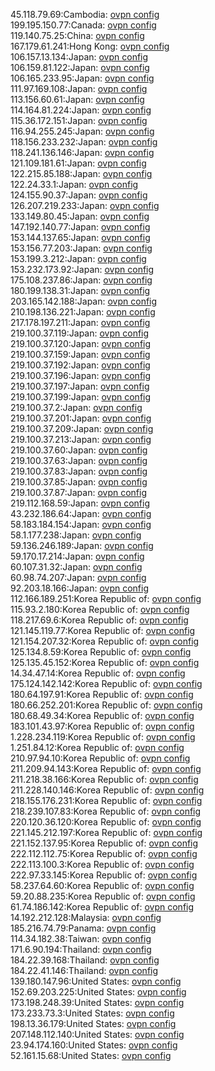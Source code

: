 45.118.79.69:Cambodia: [ovpn config](vpn/45_118_79_69.ovpn)  
199.195.150.77:Canada: [ovpn config](vpn/199_195_150_77.ovpn)  
119.140.75.25:China: [ovpn config](vpn/119_140_75_25.ovpn)  
167.179.61.241:Hong Kong: [ovpn config](vpn/167_179_61_241.ovpn)  
106.157.13.134:Japan: [ovpn config](vpn/106_157_13_134.ovpn)  
106.159.81.122:Japan: [ovpn config](vpn/106_159_81_122.ovpn)  
106.165.233.95:Japan: [ovpn config](vpn/106_165_233_95.ovpn)  
111.97.169.108:Japan: [ovpn config](vpn/111_97_169_108.ovpn)  
113.156.60.61:Japan: [ovpn config](vpn/113_156_60_61.ovpn)  
114.164.81.224:Japan: [ovpn config](vpn/114_164_81_224.ovpn)  
115.36.172.151:Japan: [ovpn config](vpn/115_36_172_151.ovpn)  
116.94.255.245:Japan: [ovpn config](vpn/116_94_255_245.ovpn)  
118.156.233.232:Japan: [ovpn config](vpn/118_156_233_232.ovpn)  
118.241.136.146:Japan: [ovpn config](vpn/118_241_136_146.ovpn)  
121.109.181.61:Japan: [ovpn config](vpn/121_109_181_61.ovpn)  
122.215.85.188:Japan: [ovpn config](vpn/122_215_85_188.ovpn)  
122.24.33.1:Japan: [ovpn config](vpn/122_24_33_1.ovpn)  
124.155.90.37:Japan: [ovpn config](vpn/124_155_90_37.ovpn)  
126.207.219.233:Japan: [ovpn config](vpn/126_207_219_233.ovpn)  
133.149.80.45:Japan: [ovpn config](vpn/133_149_80_45.ovpn)  
147.192.140.77:Japan: [ovpn config](vpn/147_192_140_77.ovpn)  
153.144.137.65:Japan: [ovpn config](vpn/153_144_137_65.ovpn)  
153.156.77.203:Japan: [ovpn config](vpn/153_156_77_203.ovpn)  
153.199.3.212:Japan: [ovpn config](vpn/153_199_3_212.ovpn)  
153.232.173.92:Japan: [ovpn config](vpn/153_232_173_92.ovpn)  
175.108.237.86:Japan: [ovpn config](vpn/175_108_237_86.ovpn)  
180.199.138.31:Japan: [ovpn config](vpn/180_199_138_31.ovpn)  
203.165.142.188:Japan: [ovpn config](vpn/203_165_142_188.ovpn)  
210.198.136.221:Japan: [ovpn config](vpn/210_198_136_221.ovpn)  
217.178.197.211:Japan: [ovpn config](vpn/217_178_197_211.ovpn)  
219.100.37.119:Japan: [ovpn config](vpn/219_100_37_119.ovpn)  
219.100.37.120:Japan: [ovpn config](vpn/219_100_37_120.ovpn)  
219.100.37.159:Japan: [ovpn config](vpn/219_100_37_159.ovpn)  
219.100.37.192:Japan: [ovpn config](vpn/219_100_37_192.ovpn)  
219.100.37.196:Japan: [ovpn config](vpn/219_100_37_196.ovpn)  
219.100.37.197:Japan: [ovpn config](vpn/219_100_37_197.ovpn)  
219.100.37.199:Japan: [ovpn config](vpn/219_100_37_199.ovpn)  
219.100.37.2:Japan: [ovpn config](vpn/219_100_37_2.ovpn)  
219.100.37.201:Japan: [ovpn config](vpn/219_100_37_201.ovpn)  
219.100.37.209:Japan: [ovpn config](vpn/219_100_37_209.ovpn)  
219.100.37.213:Japan: [ovpn config](vpn/219_100_37_213.ovpn)  
219.100.37.60:Japan: [ovpn config](vpn/219_100_37_60.ovpn)  
219.100.37.63:Japan: [ovpn config](vpn/219_100_37_63.ovpn)  
219.100.37.83:Japan: [ovpn config](vpn/219_100_37_83.ovpn)  
219.100.37.85:Japan: [ovpn config](vpn/219_100_37_85.ovpn)  
219.100.37.87:Japan: [ovpn config](vpn/219_100_37_87.ovpn)  
219.112.168.59:Japan: [ovpn config](vpn/219_112_168_59.ovpn)  
43.232.186.64:Japan: [ovpn config](vpn/43_232_186_64.ovpn)  
58.183.184.154:Japan: [ovpn config](vpn/58_183_184_154.ovpn)  
58.1.177.238:Japan: [ovpn config](vpn/58_1_177_238.ovpn)  
59.136.246.189:Japan: [ovpn config](vpn/59_136_246_189.ovpn)  
59.170.17.214:Japan: [ovpn config](vpn/59_170_17_214.ovpn)  
60.107.31.32:Japan: [ovpn config](vpn/60_107_31_32.ovpn)  
60.98.74.207:Japan: [ovpn config](vpn/60_98_74_207.ovpn)  
92.203.18.166:Japan: [ovpn config](vpn/92_203_18_166.ovpn)  
112.166.189.251:Korea Republic of: [ovpn config](vpn/112_166_189_251.ovpn)  
115.93.2.180:Korea Republic of: [ovpn config](vpn/115_93_2_180.ovpn)  
118.217.69.6:Korea Republic of: [ovpn config](vpn/118_217_69_6.ovpn)  
121.145.119.77:Korea Republic of: [ovpn config](vpn/121_145_119_77.ovpn)  
121.154.207.32:Korea Republic of: [ovpn config](vpn/121_154_207_32.ovpn)  
125.134.8.59:Korea Republic of: [ovpn config](vpn/125_134_8_59.ovpn)  
125.135.45.152:Korea Republic of: [ovpn config](vpn/125_135_45_152.ovpn)  
14.34.47.14:Korea Republic of: [ovpn config](vpn/14_34_47_14.ovpn)  
175.124.142.142:Korea Republic of: [ovpn config](vpn/175_124_142_142.ovpn)  
180.64.197.91:Korea Republic of: [ovpn config](vpn/180_64_197_91.ovpn)  
180.66.252.201:Korea Republic of: [ovpn config](vpn/180_66_252_201.ovpn)  
180.68.49.34:Korea Republic of: [ovpn config](vpn/180_68_49_34.ovpn)  
183.101.43.97:Korea Republic of: [ovpn config](vpn/183_101_43_97.ovpn)  
1.228.234.119:Korea Republic of: [ovpn config](vpn/1_228_234_119.ovpn)  
1.251.84.12:Korea Republic of: [ovpn config](vpn/1_251_84_12.ovpn)  
210.97.94.10:Korea Republic of: [ovpn config](vpn/210_97_94_10.ovpn)  
211.209.94.143:Korea Republic of: [ovpn config](vpn/211_209_94_143.ovpn)  
211.218.38.166:Korea Republic of: [ovpn config](vpn/211_218_38_166.ovpn)  
211.228.140.146:Korea Republic of: [ovpn config](vpn/211_228_140_146.ovpn)  
218.155.176.231:Korea Republic of: [ovpn config](vpn/218_155_176_231.ovpn)  
218.239.107.83:Korea Republic of: [ovpn config](vpn/218_239_107_83.ovpn)  
220.120.36.120:Korea Republic of: [ovpn config](vpn/220_120_36_120.ovpn)  
221.145.212.197:Korea Republic of: [ovpn config](vpn/221_145_212_197.ovpn)  
221.152.137.95:Korea Republic of: [ovpn config](vpn/221_152_137_95.ovpn)  
222.112.112.75:Korea Republic of: [ovpn config](vpn/222_112_112_75.ovpn)  
222.113.100.3:Korea Republic of: [ovpn config](vpn/222_113_100_3.ovpn)  
222.97.33.145:Korea Republic of: [ovpn config](vpn/222_97_33_145.ovpn)  
58.237.64.60:Korea Republic of: [ovpn config](vpn/58_237_64_60.ovpn)  
59.20.88.235:Korea Republic of: [ovpn config](vpn/59_20_88_235.ovpn)  
61.74.186.142:Korea Republic of: [ovpn config](vpn/61_74_186_142.ovpn)  
14.192.212.128:Malaysia: [ovpn config](vpn/14_192_212_128.ovpn)  
185.216.74.79:Panama: [ovpn config](vpn/185_216_74_79.ovpn)  
114.34.182.38:Taiwan: [ovpn config](vpn/114_34_182_38.ovpn)  
171.6.90.194:Thailand: [ovpn config](vpn/171_6_90_194.ovpn)  
184.22.39.168:Thailand: [ovpn config](vpn/184_22_39_168.ovpn)  
184.22.41.146:Thailand: [ovpn config](vpn/184_22_41_146.ovpn)  
139.180.147.96:United States: [ovpn config](vpn/139_180_147_96.ovpn)  
152.69.203.225:United States: [ovpn config](vpn/152_69_203_225.ovpn)  
173.198.248.39:United States: [ovpn config](vpn/173_198_248_39.ovpn)  
173.233.73.3:United States: [ovpn config](vpn/173_233_73_3.ovpn)  
198.13.36.179:United States: [ovpn config](vpn/198_13_36_179.ovpn)  
207.148.112.140:United States: [ovpn config](vpn/207_148_112_140.ovpn)  
23.94.174.160:United States: [ovpn config](vpn/23_94_174_160.ovpn)  
52.161.15.68:United States: [ovpn config](vpn/52_161_15_68.ovpn)  

